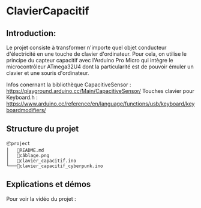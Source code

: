 # ClavierCapacitif

## Introduction: 
Le projet consiste à transformer n'importe quel objet conducteur d'électricité en une touche de clavier d'ordinateur. Pour cela, on utilise le principe du capteur capacitif avec l'Arduino Pro Micro qui intègre le microcontrôleur ATmega32U4 dont la particularité est de pouvoir émuler un clavier et une souris d'ordinateur.

Infos conernant la bibliothèque CapacitiveSensor : https://playground.arduino.cc/Main/CapacitiveSensor/
Touches clavier pour Keyboard.h : https://www.arduino.cc/reference/en/language/functions/usb/keyboard/keyboardmodifiers/

## Structure du projet
```
📦project
│   📜README.md
│   📜câblage.png
│   📜clavier_capacitif.ino
└───📜clavier_capacitif_cyberpunk.ino

```

## Explications et démos

Pour voir la vidéo du projet : 
